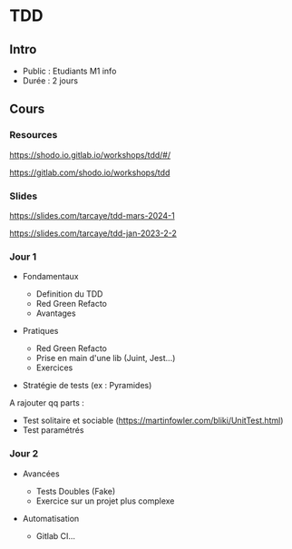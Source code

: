 # TDD

## Intro

- Public : Etudiants M1 info
- Durée : 2 jours

## Cours

### Resources

https://shodo.io.gitlab.io/workshops/tdd/#/

https://gitlab.com/shodo.io/workshops/tdd

### Slides

https://slides.com/tarcaye/tdd-mars-2024-1

https://slides.com/tarcaye/tdd-jan-2023-2-2


### Jour 1

- Fondamentaux
    - Definition du TDD
    - Red Green Refacto
    - Avantages 

- Pratiques
    - Red Green Refacto
    - Prise en main d'une lib (Juint, Jest...)
    - Exercices
- Stratégie de tests (ex : Pyramides)

 A rajouter qq parts : 

- Test solitaire et sociable (https://martinfowler.com/bliki/UnitTest.html)
- Test paramétrés

### Jour 2

- Avancées
    - Tests Doubles (Fake)
    - Exercice sur un projet plus complexe
 
- Automatisation
    - Gitlab CI... 


